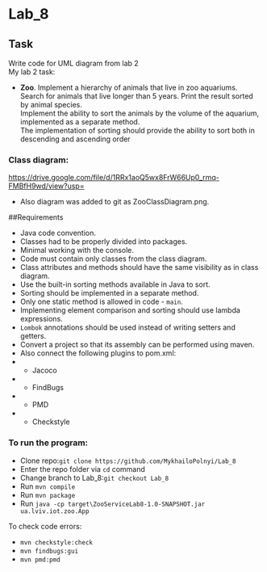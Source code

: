 # Lab_8

<H2>Task</H2>
<p>Write code for UML diagram from lab 2<br>
My lab 2 task:<br>

- **Zoo**. Implement a hierarchy of animals that live in zoo aquariums. <br>
  Search for animals that live longer than 5 years. Print the result sorted by animal species.<br>
  Implement the ability to sort the animals by the volume of the aquarium, implemented as a separate method.<br>
  The implementation of sorting should provide the ability to sort both in descending and ascending order
 </p>

### Class diagram:
https://drive.google.com/file/d/1RRx1aoQ5wx8FrW66Up0_rmq-FMBfH9wd/view?usp=
- Also diagram was added to git as ZooClassDiagram.png.

##Requirements
- Java code convention.
- Classes had to be properly divided into packages.
- Minimal working with the console.
- Code must contain only classes from the class diagram.
- Class attributes and methods should have the same visibility as in class diagram.
- Use the built-in sorting methods available in Java to sort.
- Sorting should be implemented in a separate method.
- Only one static method is allowed in code - `main`.
- Implementing element comparison and sorting should use lambda expressions.
- `Lombok` annotations should be used instead of writing setters and getters.
- Convert a project so that its assembly can be performed using maven.
- Also connect the following plugins to pom.xml:
- - Jacoco 
- - FindBugs
- - PMD
- - Checkstyle 
### To run the program:
- Clone repo:`git clone https://github.com/MykhailoPolnyi/Lab_8`
- Enter the repo folder via `cd` command
- Change branch to Lab_8:`git checkout Lab_8`
- Run `mvn compile`
- Run `mvn package`  
- Run `java -cp target\ZooServiceLab8-1.0-SNAPSHOT.jar ua.lviv.iot.zoo.App`

To check code errors:
- `mvn checkstyle:check`
- `mvn findbugs:gui`
- `mvn pmd:pmd`
    